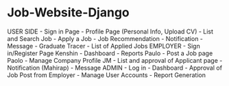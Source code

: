 # Job-Website-Django

USER SIDE
    - Sign in Page
    - Profile Page (Personal Info, Upload CV)
    - List and Search Job
    - Apply a Job
    - Job Recommendation
    - Notification
    - Message
    - Graduate Tracer
    - List of Applied Jobs
EMPLOYER
    - Sign in/Register Page
    Kenshin - Dashboard
                - Reports
    Paulo - Post a Job page
    Paolo - Manage Company Profile
    JM - List and approval of Applicant page
    - Notification
   (Mahirap) - Message
ADMIN
    - Log in
    - Dashboard
    - Approval of Job Post from Employer
    - Manage User Accounts
    - Report Generation

